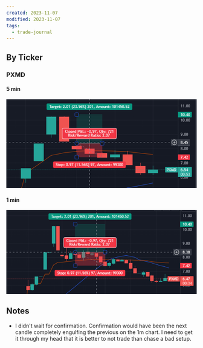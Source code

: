 ```yaml
---
created: 2023-11-07
modified: 2023-11-07
tags:
  - trade-journal
---
```

## By Ticker
### PXMD
#### 5 min
![Pasted image 20231107073414](../../../../../3RESOURCES/PUBLIC%20ASSETS/Pasted%20image%2020231107073414.png)
#### 1 min
![Pasted image 20231107073348](../../../../../3RESOURCES/PUBLIC%20ASSETS/Pasted%20image%2020231107073348.png)

## Notes
- I didn't wait for confirmation. Confirmation would have been the next candle completely engulfing the previous on the 1m chart. I need to get it through my head that it is better to not trade than chase a bad setup. 